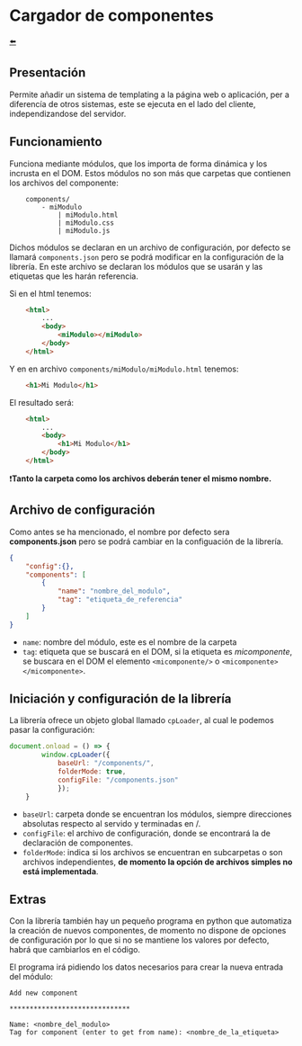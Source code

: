 # Cargador de componentes
[:arrow_left:](https://github.com/Marck-Devs/utils)
## Presentaci&oacute;n
Permite a&ntilde;adir un sistema de templating a la p&aacute;gina web o aplicaci&oacute;n, per a diferenc&iacute;a de otros sistemas, este se ejecuta en el lado del cliente, independizandose del servidor.

## Funcionamiento
Funciona mediante m&oacute;dulos, que los importa de forma din&aacute;mica y los incrusta en el DOM. Estos módulos no son más que carpetas que contienen los archivos del componente:
```
    components/
        - miModulo
            | miModulo.html
            | miModulo.css
            | miModulo.js
```
Dichos módulos se declaran en un archivo de configuración, por defecto se llamará `components.json` pero se podrá modificar en la configuración de la librería. En este archivo se declaran los módulos que se usarán y las etiquetas que les harán referencia.

Si en el html tenemos:
```html
    <html>
        ...
        <body>
            <miModulo></miModulo>
        </body>
    </html>
```

Y en en archivo `components/miModulo/miModulo.html` tenemos:
```html
    <h1>Mi Modulo</h1>
```
El resultado será:
```html
    <html>
        ...
        <body>
            <h1>Mi Modulo</h1>
        </body>
    </html>
```

:exclamation:**Tanto la carpeta como los archivos deberán tener el mismo nombre.**

## Archivo de configuración
Como antes se ha mencionado, el nombre por defecto sera **components.json** pero se podrá cambiar en la configuación de la librería.
```json
{
    "config":{},
    "components": [
        {
            "name": "nombre_del_modulo",
            "tag": "etiqueta_de_referencia"
        }
    ] 
}
```
- `name`: nombre del módulo, este es el nombre de la carpeta
- `tag`: etiqueta que se buscará en el DOM, si la etiqueta es *micomponente*, se buscara en el DOM el elemento `<micomponente/>` o `<micomponente></micomponente>`.

## Iniciaci&oacute;n y configuraci&oacute;n de la librería
La librería ofrece un objeto global llamado `cpLoader`, al cual le podemos pasar la configuración:
```javascript
document.onload = () => {
        window.cpLoader({
            baseUrl: "/components/",
            folderMode: true,
            configFile: "/components.json"
            });
    }
```
- `baseUrl`: carpeta donde se encuentran los módulos, siempre direcciones absolutas respecto al servido y terminadas en /.
- `configFile`: el archivo de configuración, donde se encontrará la de declaración de componentes.
- `folderMode`: indica si los archivos se encuentran en subcarpetas o son archivos independientes, **de momento la opción de archivos simples no está implementada**.

## Extras
Con la librería también hay un peque&ntilde;o programa en python que automatiza la creación de nuevos componentes, de momento no dispone de opciones de configuración por lo que si no se mantiene los valores por defecto, habrá que cambiarlos en el código.

El programa irá pidiendo los datos necesarios para crear la nueva entrada del módulo:
```
Add new component

******************************

Name: <nombre_del_modulo>
Tag for component (enter to get from name): <nombre_de_la_etiqueta>
```